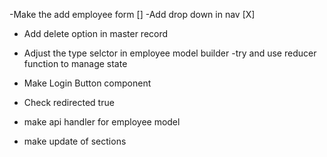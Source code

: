 -Make the add employee form []
-Add drop down in nav [X]

- Add delete option in master record

- Adjust the type selctor in employee model builder
  -try and use reducer function to manage state

- Make Login Button component
- Check redirected true

- make api handler for employee model

- make update of sections
